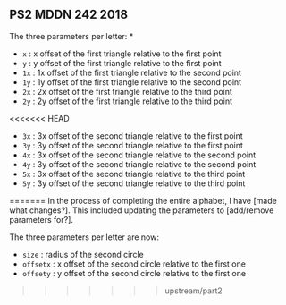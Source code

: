 ## PS2 MDDN 242 2018

The three parameters per letter:
  * 
  * `x` : x offset of the first triangle relative to the first point
  * `y` : y offset of the first triangle relative to the first point
  * `1x` : 1x offset of the first triangle relative to the second point
  * `1y` : 1y offset of the first triangle relative to the second point
  * `2x` : 2x offset of the first triangle relative to the third point
  * `2y` : 2y offset of the first triangle relative to the third point

<<<<<<< HEAD
  * `3x` : 3x offset of the second triangle relative to the first point
  * `3y` : 3y offset of the second triangle relative to the first point
  * `4x` : 3x offset of the second triangle relative to the second point
  * `4y` : 3y offset of the second triangle relative to the second point
  * `5x` : 3x offset of the second triangle relative to the third point
  * `5y` : 3y offset of the second triangle relative to the third point

=======
In the process of completing the entire alphabet, I have [made what changes?].
This included updating the parameters to [add/remove parameters for?].

The three parameters per letter are now:
  * `size` : radius of the second circle
  * `offsetx` : x offset of the second circle relative to the first one
  * `offsety` : y offset of the second circle relative to the first one
>>>>>>> upstream/part2

